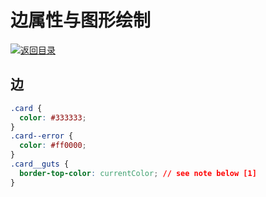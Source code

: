 # 边属性与图形绘制

[![&#x8FD4;&#x56DE;&#x76EE;&#x5F55;](https://i.postimg.cc/50XLzC7C/image.png)](https://github.com/wx-chevalier/Web-Series)

## 边

```css
.card {
  color: #333333;
}
.card--error {
  color: #ff0000;
}
.card__guts {
  border-top-color: currentColor; // see note below [1]
}
```

